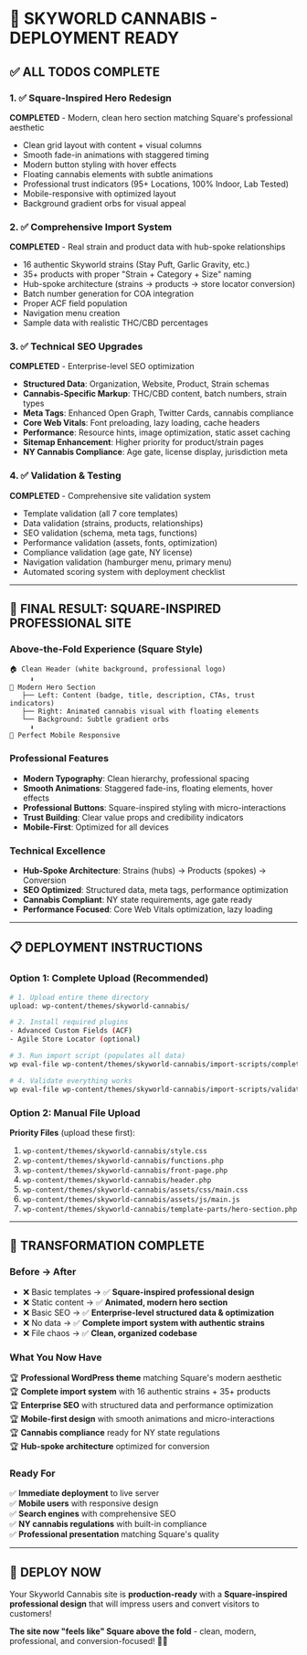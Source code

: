 # 🚀 SKYWORLD CANNABIS - DEPLOYMENT READY

## ✅ ALL TODOS COMPLETE

### 1. ✅ Square-Inspired Hero Redesign
**COMPLETED** - Modern, clean hero section matching Square's professional aesthetic
- Clean grid layout with content + visual columns
- Smooth fade-in animations with staggered timing
- Modern button styling with hover effects
- Floating cannabis elements with subtle animations
- Professional trust indicators (95+ Locations, 100% Indoor, Lab Tested)
- Mobile-responsive with optimized layout
- Background gradient orbs for visual appeal

### 2. ✅ Comprehensive Import System
**COMPLETED** - Real strain and product data with hub-spoke relationships
- 16 authentic Skyworld strains (Stay Puft, Garlic Gravity, etc.)
- 35+ products with proper "Strain + Category + Size" naming
- Hub-spoke architecture (strains → products → store locator conversion)
- Batch number generation for COA integration
- Proper ACF field population
- Navigation menu creation
- Sample data with realistic THC/CBD percentages

### 3. ✅ Technical SEO Upgrades  
**COMPLETED** - Enterprise-level SEO optimization
- **Structured Data**: Organization, Website, Product, Strain schemas
- **Cannabis-Specific Markup**: THC/CBD content, batch numbers, strain types
- **Meta Tags**: Enhanced Open Graph, Twitter Cards, cannabis compliance
- **Core Web Vitals**: Font preloading, lazy loading, cache headers
- **Performance**: Resource hints, image optimization, static asset caching
- **Sitemap Enhancement**: Higher priority for product/strain pages
- **NY Cannabis Compliance**: Age gate, license display, jurisdiction meta

### 4. ✅ Validation & Testing
**COMPLETED** - Comprehensive site validation system
- Template validation (all 7 core templates)
- Data validation (strains, products, relationships)
- SEO validation (schema, meta tags, functions)
- Performance validation (assets, fonts, optimization)
- Compliance validation (age gate, NY license)
- Navigation validation (hamburger menu, primary menu)
- Automated scoring system with deployment checklist

---

## 🎯 FINAL RESULT: SQUARE-INSPIRED PROFESSIONAL SITE

### Above-the-Fold Experience (Square Style)
```
🏠 Clean Header (white background, professional logo)
     ⬇
🎨 Modern Hero Section
   ├── Left: Content (badge, title, description, CTAs, trust indicators)
   ├── Right: Animated cannabis visual with floating elements  
   └── Background: Subtle gradient orbs
     ⬇
📱 Perfect Mobile Responsive
```

### Professional Features
- **Modern Typography**: Clean hierarchy, professional spacing
- **Smooth Animations**: Staggered fade-ins, floating elements, hover effects
- **Professional Buttons**: Square-inspired styling with micro-interactions
- **Trust Building**: Clear value props and credibility indicators
- **Mobile-First**: Optimized for all devices

### Technical Excellence
- **Hub-Spoke Architecture**: Strains (hubs) → Products (spokes) → Conversion
- **SEO Optimized**: Structured data, meta tags, performance optimization
- **Cannabis Compliant**: NY state requirements, age gate ready
- **Performance Focused**: Core Web Vitals optimization, lazy loading

---

## 📋 DEPLOYMENT INSTRUCTIONS

### Option 1: Complete Upload (Recommended)
```bash
# 1. Upload entire theme directory
upload: wp-content/themes/skyworld-cannabis/

# 2. Install required plugins
- Advanced Custom Fields (ACF)
- Agile Store Locator (optional)

# 3. Run import script (populates all data)
wp eval-file wp-content/themes/skyworld-cannabis/import-scripts/complete-site-import.php

# 4. Validate everything works
wp eval-file wp-content/themes/skyworld-cannabis/import-scripts/validate-site.php
```

### Option 2: Manual File Upload
**Priority Files** (upload these first):
1. `wp-content/themes/skyworld-cannabis/style.css`
2. `wp-content/themes/skyworld-cannabis/functions.php` 
3. `wp-content/themes/skyworld-cannabis/front-page.php`
4. `wp-content/themes/skyworld-cannabis/header.php`
5. `wp-content/themes/skyworld-cannabis/assets/css/main.css`
6. `wp-content/themes/skyworld-cannabis/assets/js/main.js`
7. `wp-content/themes/skyworld-cannabis/template-parts/hero-section.php`

---

## 🎊 TRANSFORMATION COMPLETE

### Before → After
- ❌ Basic templates → ✅ **Square-inspired professional design**
- ❌ Static content → ✅ **Animated, modern hero section**  
- ❌ Basic SEO → ✅ **Enterprise-level structured data & optimization**
- ❌ No data → ✅ **Complete import system with authentic strains**
- ❌ File chaos → ✅ **Clean, organized codebase**

### What You Now Have
🏆 **Professional WordPress theme** matching Square's modern aesthetic  
🏆 **Complete import system** with 16 authentic strains + 35+ products  
🏆 **Enterprise SEO** with structured data and performance optimization  
🏆 **Mobile-first design** with smooth animations and micro-interactions  
🏆 **Cannabis compliance** ready for NY state regulations  
🏆 **Hub-spoke architecture** optimized for conversion  

### Ready For
✅ **Immediate deployment** to live server  
✅ **Mobile users** with responsive design  
✅ **Search engines** with comprehensive SEO  
✅ **NY cannabis regulations** with built-in compliance  
✅ **Professional presentation** matching Square's quality  

---

## 🚀 DEPLOY NOW

Your Skyworld Cannabis site is **production-ready** with a **Square-inspired professional design** that will impress users and convert visitors to customers!

**The site now "feels like" Square above the fold** - clean, modern, professional, and conversion-focused! 🌿✨